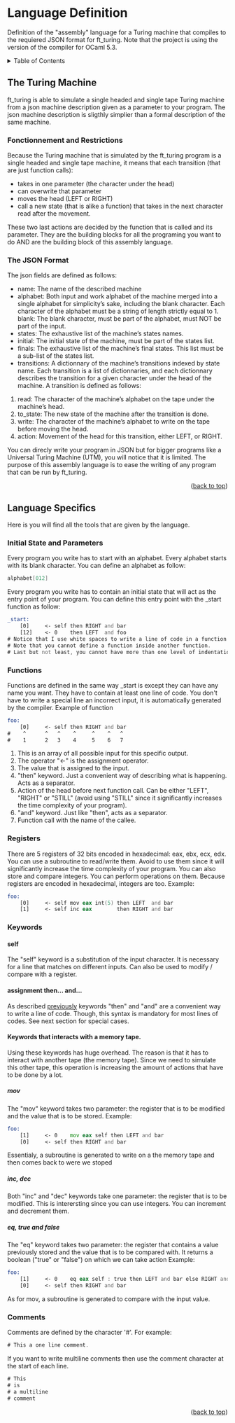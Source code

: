 # Language Definition

Definition of the "assembly" language for a Turing machine that compiles to the requiered JSON format for ft_turing.
Note that the project is using the version of the compiler for OCaml 5.3.

<details>
  <summary>Table of Contents</summary>
  <ol>
        <li>
            <a href="#the-turing-machine">The Turing machine</a>
            <ul>
                <li><a href="#fonctionnement-and-restrictions">Fonctionnement and restrictions</a></li>
                <li><a href="#the-json-format">The JSON format</a></li>
            </ul>
        </li>
        <li>
            <a href="#language-specifics">Language specifics</a>
            <ul>
                <li><a href="#initial-state-and-parameters">Initial State and Parameters</a></li>
                <li><a href="#functions">Functions</a></li>
                <li><a href="#registers">Registers</a></li>
                <li>
                    <a href="#keywords">Keywords</a>
                    <ul>
                        <a href="#self">self</a>
                        <a href="#assignment-then...-and...-">Assignment then... and...</a>
                        <a href="#call-and-other-keywords-for-function-call">call</a>
                    </ul>
                </li>
                <li><a href="#comments">Comments</a></li>
            </ul>
        </li>
  </ol>
</details>

## The Turing Machine

ft_turing is able to simulate a single headed and single tape Turing machine from a json machine description given as a parameter to your program.
The json machine description is sligthly simplier than a formal description of the same machine.

### Fonctionnement and Restrictions

Because the Turing machine that is simulated by the ft_turing program is a single headed and single tape machine,
it means that each transition (that are just function calls):
- takes in one parameter (the character under the head)
- can overwrite that parameter
- moves the head (LEFT or RIGHT)
- call a new state (that is alike a function) that takes in the next character read after the movement.

These two last actions are decided by the function that is called and its parameter.
They are the building blocks for all the programing you want to do AND are the building block of this assembly language.

### The JSON Format

The json fields are defined as follows:
- name: The name of the described machine
- alphabet: Both input and work alphabet of the machine merged into a single alphabet
for simplicity’s sake, including the blank character. Each character of the alphabet
must be a string of length strictly equal to 1.
blank: The blank character, must be part of the alphabet, must NOT be part of the
input.
- states: The exhaustive list of the machine’s states names.
- initial: The initial state of the machine, must be part of the states list.
- finals: The exhaustive list of the machine’s final states. This list must be a sub-list of the states list.
- transitions: A dictionnary of the machine’s transitions indexed by state name.
Each transition is a list of dictionnaries, and each dictionnary describes the transition for
a given character under the head of the machine. A transition is defined as follows:
1. read: The character of the machine’s alphabet on the tape under the machine’s head.
2. to_state: The new state of the machine after the transition is done.
3. write: The character of the machine’s alphabet to write on the tape before moving the head.
4. action: Movement of the head for this transition, either LEFT, or RIGHT.

You can direcly write your program in JSON but for bigger programs like a Universal Turing Machine (UTM), you will notice that it is limited.
The purpose of this assembly language is to ease the writing of any program that can be run by ft_turing.

<p align="right">(<a href="#language-definition">back to top</a>)</p>

## Language Specifics

Here is you will find all the tools that are given by the language.

### Initial State and Parameters

Every program you write has to start with an alphabet. Every alphabet starts with its blank character.
You can define an alphabet as follow:
```asm
alphabet[012]
```
Every program you write has to contain an initial state that will act as the entry point of your program.
You can define this entry point with the _start function as follow:
```asm
_start:
    [0]     <- self then RIGHT and bar
    [12]    <- 0    then LEFT  and foo
# Notice that I use white spaces to write a line of code in a function block.
# Note that you cannot define a function inside another function.
# Last but not least, you cannot have more than one level of indentation
```

### Functions

Functions are defined in the same way _start is except they can have any name you want. They have to contain at least one line of code.
You don't have to write a special line an incorrect input, it is automatically generated by the compiler.
Example of function
```asm
foo:
    [0]     <- self then RIGHT and bar
#    ^      ^   ^    ^     ^    ^   ^
#    1      2   3    4     5    6   7
```
1. This is an array of all possible input for this specific output.
2. The operator "<-" is the assignment operator.
3. The value that is assigned to the input.
4. "then" keyword. Just a convenient way of describing what is happening. Acts as a separator.
5. Action of the head before next function call. Can be either "LEFT", "RIGHT" or "STILL" (avoid using "STILL" since it significantly increases the time complexity of your program).
6. "and" keyword. Just like "then", acts as a separator.
7. Function call with the name of the callee.

### Registers

There are 5 registers of 32 bits encoded in hexadecimal: eax, ebx, ecx, edx.
You can use a subroutine to read/write them.
Avoid to use them since it will significantly increase the time complexity of your program.
You can also store and compare integers. You can perform operations on them. Because registers are encoded in hexadecimal, integers are too.
Example:
```asm
foo:
    [0]     <- self mov eax int(5) then LEFT  and bar
    [1]     <- self inc eax        then RIGHT and bar
```

### Keywords

#### self

The "self" keyword is a substitution of the input character. It is necessary for a line that matches on different inputs.
Can also be used to modify / compare with a register.

#### assignment then... and...

As described <a href="#functions">previously</a> keywords "then" and "and" are a convenient way to write a line of code.
Though, this syntax is mandatory for most lines of codes. See next section for special cases.

#### Keywords that interacts with a memory tape.

Using these keywords has huge overhead. The reason is that it has to interact with another tape (the memory tape).
Since we need to simulate this other tape, this operation is increasing the amount of actions that have to be done by a lot.

##### mov

The "mov" keyword takes two parameter: the register that is to be modified and the value that is to be stored.
Example:
```asm
foo:
    [1]     <- 0    mov eax self then LEFT and bar
    [0]     <- self then RIGHT and bar
```
Essentialy, a subroutine is generated to write on a the memory tape and then comes back to were we stoped

##### inc, dec

Both "inc" and "dec" keywords take one parameter: the register that is to be modified.
This is interersting since you can use integers. You can increment and decrement them.

##### eq, true and false

The "eq" keyword takes two parameter: the register that contains a value previously stored and the value that is to be compared with.
It returns a boolean ("true" or "false") on which we can take action
Example:
```asm
foo:
    [1]     <- 0    eq eax self : true then LEFT and bar else RIGHT and foo
    [0]     <- self then RIGHT and bar
```
As for mov, a subroutine is generated to compare with the input value.

### Comments
Comments are defined by the character '#'.
For example:
```asm
# This a one line comment.
```
If you want to write multiline comments then use the comment character at the start of each line.
```asm
# This
# is
# a multiline
# comment
```

<p align="right">(<a href="#language-definition">back to top</a>)</p>

